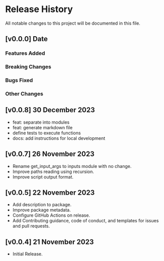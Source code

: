 # Release History

All notable changes to this project will be documented in this file.

## [v0.0.0] Date

### Features Added

### Breaking Changes

### Bugs Fixed

### Other Changes

## [v0.0.8] 30 December 2023

- feat: separate into modules
- feat: generate markdown file
- define tests to execute functions
- docs: add instructions for local development


## [v0.0.7] 26 November 2023

- Rename get_input_args to inputs module with no change.
- Improve paths reading using recursion.
- Improve script output format.

## [v0.0.5] 22 November 2023

- Add description to package.
- Improve package metadata.
- Configure GitHub Actions on release.
- Add Contributing guidance, code of conduct, and templates for issues and pull requests.

## [v0.0.4] 21 November 2023

- Initial Release.

